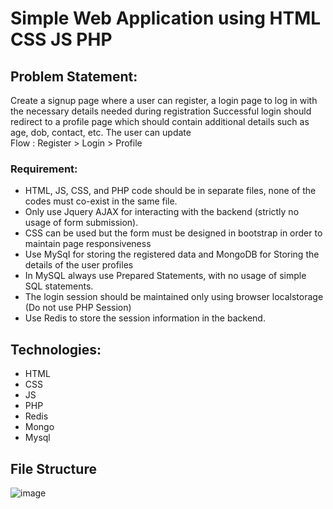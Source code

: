# Simple Web Application using HTML CSS JS PHP 
## Problem Statement:
Create a signup page where a user can register, a login page to
log in with the necessary details needed during registration
Successful login should redirect to a profile page which should
contain additional details such as age, dob, contact, etc. The user
can update
<br>
Flow : Register > Login > Profile 
<br>
### Requirement:
- HTML, JS, CSS, and PHP code should be in separate files, none of the
codes must co-exist in the same file.
- Only use Jquery AJAX for interacting with the backend (strictly no usage
of form submission).
- CSS can be used but the form must be designed in bootstrap in order to
maintain page responsiveness
- Use MySqI for storing the registered data and MongoDB for Storing the
details of the user profiles
- In MySQL always use Prepared Statements, with no usage of simple SQL
statements.
- The login session should be maintained only using browser localstorage
(Do not use PHP Session)
- Use Redis to store the session information in the backend.
## Technologies:
- HTML
- CSS
- JS
- PHP
- Redis
- Mongo
- Mysql

## File Structure

![image](https://user-images.githubusercontent.com/65499285/224525433-5f681301-1f65-4db7-9277-09486a5b2e53.png)
